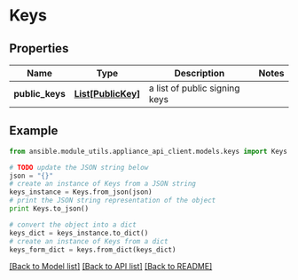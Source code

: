 # Keys


## Properties
Name | Type | Description | Notes
------------ | ------------- | ------------- | -------------
**public_keys** | [**List[PublicKey]**](PublicKey.md) | a list of public signing keys | 

## Example

```python
from ansible.module_utils.appliance_api_client.models.keys import Keys

# TODO update the JSON string below
json = "{}"
# create an instance of Keys from a JSON string
keys_instance = Keys.from_json(json)
# print the JSON string representation of the object
print Keys.to_json()

# convert the object into a dict
keys_dict = keys_instance.to_dict()
# create an instance of Keys from a dict
keys_form_dict = keys.from_dict(keys_dict)
```
[[Back to Model list]](../README.md#documentation-for-models) [[Back to API list]](../README.md#documentation-for-api-endpoints) [[Back to README]](../README.md)


